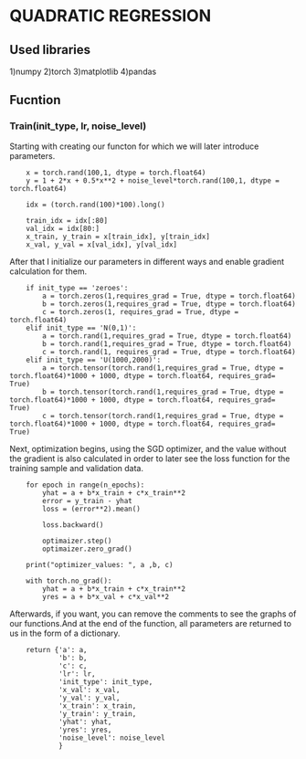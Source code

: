 # QUADRATIC REGRESSION

## Used libraries
1)numpy
2)torch
3)matplotlib
4)pandas

## Fucntion
### Train(init_type, lr, noise_level)
Starting with creating our functon for which we will later introduce parameters.
```
    x = torch.rand(100,1, dtype = torch.float64)
    y = 1 + 2*x + 0.5*x**2 + noise_level*torch.rand(100,1, dtype = torch.float64)

    idx = (torch.rand(100)*100).long()

    train_idx = idx[:80]
    val_idx = idx[80:]
    x_train, y_train = x[train_idx], y[train_idx]
    x_val, y_val = x[val_idx], y[val_idx]
```
After that I initialize our parameters in different ways and enable gradient calculation for them.
```
    if init_type == 'zeroes':
        a = torch.zeros(1,requires_grad = True, dtype = torch.float64)
        b = torch.zeros(1,requires_grad = True, dtype = torch.float64)
        c = torch.zeros(1, requires_grad = True, dtype = torch.float64)
    elif init_type == 'N(0,1)':
        a = torch.rand(1,requires_grad = True, dtype = torch.float64)
        b = torch.rand(1,requires_grad = True, dtype = torch.float64)
        c = torch.rand(1, requires_grad = True, dtype = torch.float64)
    elif init_type == 'U(1000,2000)':
        a = torch.tensor(torch.rand(1,requires_grad = True, dtype = torch.float64)*1000 + 1000, dtype = torch.float64, requires_grad= True)
        b = torch.tensor(torch.rand(1,requires_grad = True, dtype = torch.float64)*1000 + 1000, dtype = torch.float64, requires_grad= True)
        c = torch.tensor(torch.rand(1,requires_grad = True, dtype = torch.float64)*1000 + 1000, dtype = torch.float64, requires_grad= True)
```
Next, optimization begins, using the SGD optimizer, and the value without the gradient is also calculated in order to later see the loss function for the training sample and validation data.

```
    for epoch in range(n_epochs):
        yhat = a + b*x_train + c*x_train**2
        error = y_train - yhat
        loss = (error**2).mean()

        loss.backward()

        optimaizer.step()
        optimaizer.zero_grad()

    print("optimizer_values: ", a ,b, c)

    with torch.no_grad():
        yhat = a + b*x_train + c*x_train**2
        yres = a + b*x_val + c*x_val**2
```

Afterwards, if you want, you can remove the comments to see the graphs of our functions.And at the end of the function, all parameters are returned to us in the form of a dictionary.
```
    return {'a': a,
            'b': b,
            'c': c,
            'lr': lr,
            'init_type': init_type,
            'x_val': x_val,
            'y_val': y_val,
            'x_train': x_train,
            'y_train': y_train,
            'yhat': yhat,
            'yres': yres,
            'noise_level': noise_level
            } 
```
